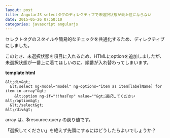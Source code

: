 ```yaml
---
layout: post
title: AngularJS selectタグのディレクティブで未選択状態が最上位にならない
date: 2015-05-26 07:50:10
categories: javascript angularjs
---
```

<p>セレクトタグのスタイルや簡易的なチェックを共通化するため、ディレクティブにしました。</p>

<p>このとき、未選択状態を項目に入れるため、HTMLにoptionを追加しましたが、<br>
未選択状態が一番上に着てほしいのに、順番が入れ替わってしまいます。</p>

<p><strong>template html</strong> </p>

```
&lt;div&gt;
  &lt;select ng-model="model" ng-options="item as item[labelName] for item in array"&gt;
    &lt;option ng-if="!!hasTop" value=""&gt;選択してください&lt;/option&gt;
  &lt;/select&gt;
&lt;/div&gt;
```

<p>array は、$resource.query の戻り値です。</p>

<p>「選択してください」を絶えず先頭にするにはどうしたらよいでしょうか？</p>
